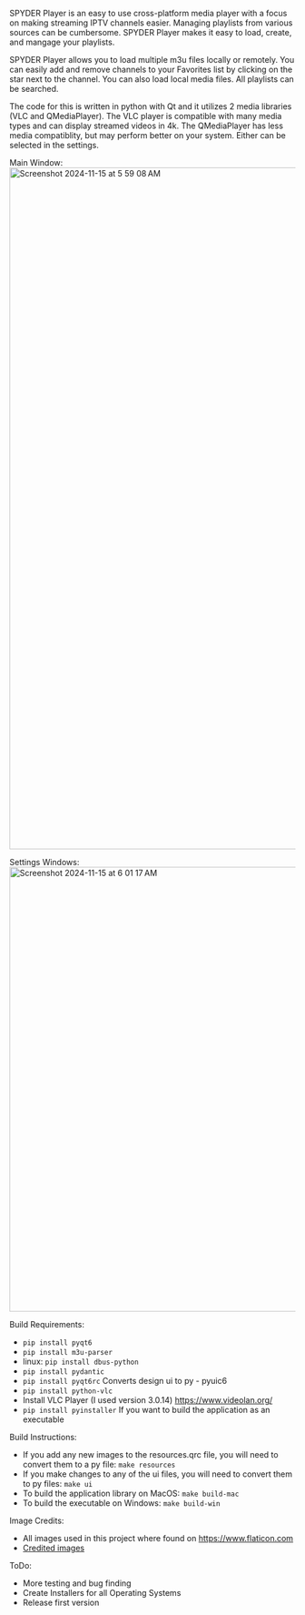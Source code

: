 SPYDER Player is an easy to use cross-platform media player with a focus on making streaming IPTV channels easier.  Managing playlists from various sources can be cumbersome.  SPYDER Player makes it easy to load, create, and mangage your playlists.

SPYDER Player allows you to load multiple m3u files locally or remotely.  You can easily add and remove channels to your Favorites list by clicking on the star next to the channel.  You can also load local media files.  All playlists can be searched.

The code for this is written in python with Qt and it utilizes 2 media libraries (VLC and QMediaPlayer).  The VLC player is compatible with many media types and can display streamed videos in 4k.  The QMediaPlayer has less media compatiblity, but may perform better on your system.  Either can be selected in the settings.  

Main Window:
<img width="1199" alt="Screenshot 2024-11-15 at 5 59 08 AM" src="https://github.com/user-attachments/assets/990a0407-d298-4071-99a5-acc2cbfb8e41">



Settings Windows:
<img width="782" alt="Screenshot 2024-11-15 at 6 01 17 AM" src="https://github.com/user-attachments/assets/88afc261-89b5-486d-87a0-745055a5c9b7">


Build Requirements:
- `pip install pyqt6`
- `pip install m3u-parser`
- linux:  `pip install dbus-python`
- `pip install pydantic`
- `pip install pyqt6rc` Converts design ui to py - pyuic6
- `pip install python-vlc`
- Install VLC Player (I used version 3.0.14)  https://www.videolan.org/
- `pip install pyinstaller` If you want to build the application as an executable

Build Instructions:
- If you add any new images to the resources.qrc file, you will need to convert them to a py file: `make resources`
- If you make changes to any of the ui files, you will need to convert them to py files: `make ui`
- To build the application library on MacOS: `make build-mac`
- To build the executable on Windows: `make build-win`

Image Credits:
- All images used in this project where found on https://www.flaticon.com
- [Credited images](docs/ImageSources.md)

ToDo:
- More testing and bug finding
- Create Installers for all Operating Systems
- Release first version
